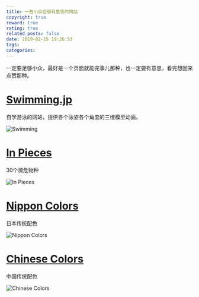 ```yaml
---
title: 一些小众但很有意思的网站
copyright: true
reward: true
rating: true
related_posts: false
date: 2019-02-15 19:26:53
tags:
categories:
---
```



一定要足够小众，最好是一个页面就能完事儿那种，也一定要有意思，看完想回来点赞那种。

<!-- more -->

# [Swimming.jp](http://www.swimming.jp)

自学游泳的网站，提供各个泳姿各个角度的三维模型动画。

![Swimming](http://yearito-1256884783.image.myqcloud.com/minority-websites/Swimming.jpg)


# [In Pieces](http://species-in-pieces.com)

30个濒危物种

![In Pieces](http://yearito-1256884783.image.myqcloud.com/minority-websites/In-Pieces.png)

# [Nippon Colors](http://nipponcolors.com/)

日本传统配色

![Nippon Colors](http://yearito-1256884783.image.myqcloud.com/minority-websites/Nippon-Colors.jpg)

# [Chinese Colors](http://zhongguose.com/)

中国传统配色

![Chinese Colors](http://yearito-1256884783.image.myqcloud.com/minority-websites/Chinese-Colors.jpg)
